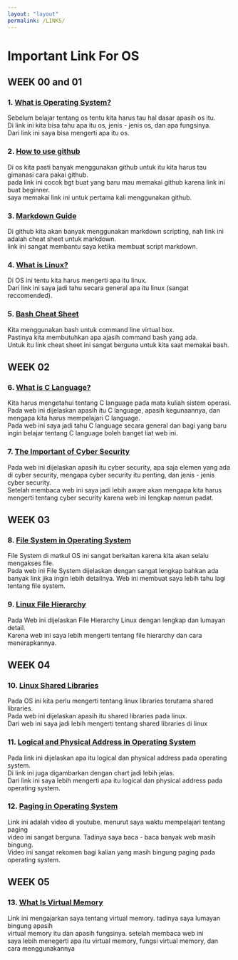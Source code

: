 ```yaml
---
layout: "layout"
permalink: /LINKS/
---
```


# Important Link For OS
## WEEK 00 and 01
### 1. [What is Operating System?](https://edu.gcfglobal.org/en/computerbasics/understanding-operating-systems/1/)<br>
Sebelum belajar tentang os tentu kita harus tau hal dasar apasih os itu.<br>Di link ini kita bisa tahu apa itu os, jenis - jenis os, dan apa fungsinya.<br>Dari link ini saya bisa mengerti apa itu os.

### 2. [How to use github](https://product.hubspot.com/blog/git-and-github-tutorial-for-beginners)<br>
Di os kita pasti banyak menggunakan github untuk itu kita harus tau gimanasi cara pakai github.<br>pada link ini cocok bgt buat yang baru mau memakai github karena link ini buat beginner.<br>saya memakai link ini untuk pertama kali menggunakan github.

### 3. [Markdown Guide](https://www.markdownguide.org/cheat-sheet/)<br>
Di github kita akan banyak menggunakan markdown scripting, nah link ini adalah cheat sheet untuk markdown.<br>link ini sangat membantu saya ketika membuat script markdown.

### 4. [What is Linux?](https://www.linux.com/what-is-linux/)<br>
Di OS ini tentu kita harus mengerti apa itu linux.<br>Dari link ini saya jadi tahu secara general apa itu linux (sangat reccomended).

### 5. [Bash Cheat Sheet](https://github.com/LeCoupa/awesome-cheatsheets/blob/master/languages/bash.sh)<br>
Kita menggunakan bash untuk command line virtual box.<br>Pastinya kita membutuhkan apa ajasih command bash yang ada.<br>Untuk itu link cheat sheet ini sangat berguna untuk kita saat memakai bash.

## WEEK 02
### 6. [What is C Language?](https://www.guru99.com/c-programming-language.html)
Kita harus mengetahui tentang C language pada mata kuliah sistem operasi.<br>Pada web ini dijelaskan apasih itu C language, apasih kegunaannya, dan mengapa kita harus mempelajari C language.<br>Pada web ini saya jadi tahu C language secara general dan bagi yang baru ingin belajar tentang C language boleh banget liat web ini.

### 7. [The Important of Cyber Security](https://serch15.biz/?p=ge2dmnbugy5gi3bpgqydamy&sub1=676767677h67fgfgfjh67)
Pada web ini dijelaskan apasih itu cyber security, apa saja elemen yang ada di cyber security, mengapa cyber security itu penting, dan jenis - jenis cyber security.<br>Setelah membaca web ini saya jadi lebih aware akan mengapa kita harus mengerti tentang cyber security karena web ini lengkap namun padat.

## WEEK 03
### 8. [File System in Operating System](https://www.guru99.com/file-systems-operating-system.html)
File System di matkul OS ini sangat berkaitan karena kita akan selalu mengakses file.<br>Pada web ini File System dijelaskan dengan sangat lengkap bahkan ada banyak link jika ingin lebih detailnya. Web ini membuat saya lebih tahu lagi tentang file system.

### 9. [Linux File Hierarchy](https://www.w3spoint.com/linux-file-hierarchy-structure)
Pada Web ini dijelaskan File Hierarchy Linux dengan lengkap dan lumayan detail.<br>Karena web ini saya lebih mengerti tentang file hierarchy dan cara menerapkannya.

## WEEK 04
### 10. [Linux Shared Libraries](https://www.tecmint.com/understanding-shared-libraries-in-linux/)
Pada OS ini kita perlu mengerti tentang linux libraries terutama shared libraries.<br>Pada web ini dijelaskan apasih itu shared libraries pada linux.<br>Dari web ini saya jadi lebih mengerti tentang shared libraries di linux

### 11. [Logical and Physical Address in Operating System](https://www.geeksforgeeks.org/logical-and-physical-address-in-operating-system/)
Pada link ini dijelaskan apa itu logical dan physical address pada operating system.<br>Di link ini juga digambarkan dengan chart jadi lebih jelas.<br>Dari link ini saya lebih mengerti apa itu logical dan physical address pada operating system.

### 12. [Paging in Operating System](https://www.youtube.com/watch?v=6c-mOFZwP_8)
Link ini adalah video di youtube. menurut saya waktu mempelajari tentang paging<br>video ini sangat berguna. Tadinya saya baca - baca banyak web masih bingung.<br>Video ini sangat rekomen bagi kalian yang masih bingung paging pada operating system.

## WEEK 05
### 13. [What Is Virtual Memory](https://techmonitor.ai/what-is/what-is-virtual-memory-4929986)
Link ini mengajarkan saya tentang virtual memory. tadinya saya lumayan bingung apasih<br> virtual memory itu dan apasih fungsinya. setelah membaca web ini<br>saya lebih menegerti apa itu virtual memory, fungsi virtual memory, dan cara menggunakannya

